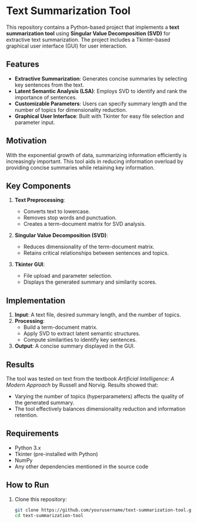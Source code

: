 # Text Summarization Tool

This repository contains a Python-based project that implements a **text summarization tool** using **Singular Value Decomposition (SVD)** for extractive text summarization. The project includes a Tkinter-based graphical user interface (GUI) for user interaction.

## Features

- **Extractive Summarization**: Generates concise summaries by selecting key sentences from the text.
- **Latent Semantic Analysis (LSA)**: Employs SVD to identify and rank the importance of sentences.
- **Customizable Parameters**: Users can specify summary length and the number of topics for dimensionality reduction.
- **Graphical User Interface**: Built with Tkinter for easy file selection and parameter input.

## Motivation

With the exponential growth of data, summarizing information efficiently is increasingly important. This tool aids in reducing information overload by providing concise summaries while retaining key information.

## Key Components

1. **Text Preprocessing**:
   - Converts text to lowercase.
   - Removes stop words and punctuation.
   - Creates a term-document matrix for SVD analysis.

2. **Singular Value Decomposition (SVD)**:
   - Reduces dimensionality of the term-document matrix.
   - Retains critical relationships between sentences and topics.

3. **Tkinter GUI**:
   - File upload and parameter selection.
   - Displays the generated summary and similarity scores.

## Implementation

1. **Input**: A text file, desired summary length, and the number of topics.
2. **Processing**:
   - Build a term-document matrix.
   - Apply SVD to extract latent semantic structures.
   - Compute similarities to identify key sentences.
3. **Output**: A concise summary displayed in the GUI.

## Results

The tool was tested on text from the textbook *Artificial Intelligence: A Modern Approach* by Russell and Norvig. Results showed that:
- Varying the number of topics (hyperparameters) affects the quality of the generated summary.
- The tool effectively balances dimensionality reduction and information retention.

## Requirements

- Python 3.x
- Tkinter (pre-installed with Python)
- NumPy
- Any other dependencies mentioned in the source code

## How to Run

1. Clone this repository:
   ```bash
   git clone https://github.com/yourusername/text-summarization-tool.git
   cd text-summarization-tool

